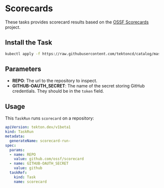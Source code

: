 # Scorecards

These tasks provides scorecard results based on the [OSSF Scorecards](https://github.com/ossf/scorecard) project.

## Install the Task

```bash
kubectl apply -f https://raw.githubusercontent.com/tektoncd/catalog/master/task/scorecard/0.1/scorecard.yaml
```

## Parameters

- **REPO**: The url to the repository to inspect.
- **GITHUB-OAUTH_SECRET**: The name of the secret storing GitHub credentials. They should be in the `token` field.

## Usage

This `TaskRun` runs `scorecard` on a repository:

```yaml
apiVersion: tekton.dev/v1beta1
kind: TaskRun
metadata:
  generateName: scorecard-run-
spec:
  params:
  - name: REPO
    value: github.com/ossf/scorecard
  - name: GITHUB-OAUTH_SECRET
    value: github
  taskRef:
    kind: Task
    name: scorecard
```
